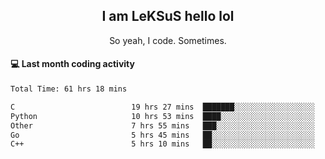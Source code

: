<h2 align="center">I am LeKSuS hello lol</h2>
<p align="center">So yeah, I code. Sometimes.</p>

#### :computer: Last month coding activity
<!--START_SECTION:waka-->

```txt
Total Time: 61 hrs 18 mins

C                          19 hrs 27 mins  ███████░░░░░░░░░░░░░░░░░░   28.10 %
Python                     10 hrs 53 mins  ████░░░░░░░░░░░░░░░░░░░░░   15.74 %
Other                      7 hrs 55 mins   ███░░░░░░░░░░░░░░░░░░░░░░   11.45 %
Go                         5 hrs 45 mins   ██░░░░░░░░░░░░░░░░░░░░░░░   08.33 %
C++                        5 hrs 10 mins   ██░░░░░░░░░░░░░░░░░░░░░░░   07.48 %
```

<!--END_SECTION:waka-->
